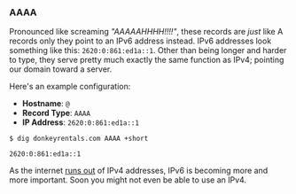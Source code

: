 ### AAAA

Pronounced like screaming _"AAAAAHHHH!!!!"_, these records are _just_ like A records only they point to an IPv6 address instead. IPv6 addresses look something like this: `2620:0:861:ed1a::1`. Other than being longer and harder to type, they serve pretty much exactly the same function as IPv4; pointing our domain toward a server.

Here's an example configuration:

* **Hostname**: `@`
* **Record Type**: `AAAA`
* **IP Address**: `2620:0:861:ed1a::1`

```shell
$ dig donkeyrentals.com AAAA +short

2620:0:861:ed1a::1
```

As the internet [runs out](http://www.bbc.com/news/technology-19600718) of IPv4 addresses, IPv6 is becoming more and more important. Soon you might not even be able to use an IPv4.
